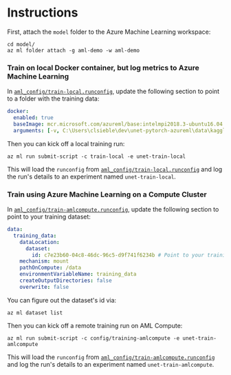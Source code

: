 # Instructions

First, attach the `model` folder to the Azure Machine Learning workspace:

```
cd model/
az ml folder attach -g aml-demo -w aml-demo
```

### Train on local Docker container, but log metrics to Azure Machine Learning

In [`aml_config/train-local.runconfig`](aml_config/train-local.runconfig), update the following section to point to a folder with the training data:

```yaml
docker:
  enabled: true
  baseImage: mcr.microsoft.com/azureml/base:intelmpi2018.3-ubuntu16.04
  arguments: [-v, C:\Users\clsieble\dev\unet-pytorch-azureml\data\kaggle_3m_small:/data] # Update to point to your data folder
```

Then you can kick off a local training run:

```
az ml run submit-script -c train-local -e unet-train-local
```

This will load the `runconfig` from [`aml_config/train-local.runconfig`](aml_config/train-local.runconfig) and log the run's details to an experiment named `unet-train-local`.

### Train using Azure Machine Learning on a Compute Cluster

In [`aml_config/train-amlcompute.runconfig`](aml_config/train-amlcompute.runconfig), update the following section to point to your training dataset:

```yaml
data:
  training_data:
    dataLocation:
      dataset:
        id: c7e23b60-04c8-46dc-96c5-d9f741f6234b # Point to your training dataset's id
    mechanism: mount
    pathOnCompute: /data
    environmentVariableName: training_data
    createOutputDirectories: false
    overwrite: false
```

You can figure out the dataset's id via:
```
az ml dataset list
```

Then you can kick off a remote training run on AML Compute:

```
az ml run submit-script -c config/training-amlcompute -e unet-train-amlcompute
```

This will load the `runconfig` from [`aml_config/train-amlcompute.runconfig`](aml_config/train-amlcompute.runconfig) and log the run's details to an experiment named `unet-train-amlcompute`.
